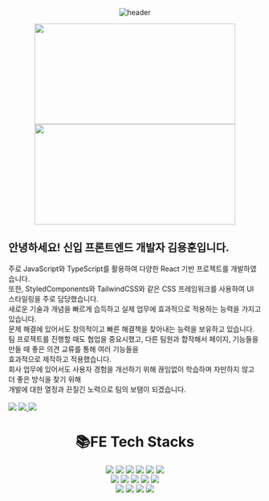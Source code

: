 

<div align=center>
  
![header](https://capsule-render.vercel.app/api?type=waving&height=250&color=gradient&text=KKKHun2&fontAlign=65)
</div>

<div align=center>
<a href="https://github.com/anuraghazra/github-readme-stats">
  <img height=200 width=400 align="center" src="https://github-readme-stats.vercel.app/api?username=KKKHun2" />
</a>
<a href="https://github.com/anuraghazra/convoychat">
  <img height=200 width=400 align="center" src="https://github-readme-stats.vercel.app/api/top-langs?username=KKKHun2&layout=compact&langs_count=10&card_width=320" />
</a>

</div>



<h2>안녕하세요! 신입 프론트엔드 개발자 김용훈입니다.</h2>
주로 JavaScript와 TypeScript를 활용하여 다양한 React 기반 프로젝트를 개발하였습니다. <br />
또한, StyledComponents와 TailwindCSS와 같은 CSS 프레임워크를 사용하여 UI 스타일링을 주로 담당했습니다. <br />
새로운 기술과 개념을 빠르게 습득하고 실제 업무에 효과적으로 적용하는 능력을 가지고 있습니다. <br />
문제 해결에 있어서도 창의적이고 빠른 해결책을 찾아내는 능력을 보유하고 있습니다. <br />
팀 프로젝트를 진행할 때도 협업을 중요시했고, 다른 팀원과 합작해서 페이지, 기능들을 만들 때 좋은 의견 교류를 통해 여러 기능들을 <br />
효과적으로 제작하고 적용했습니다.<br />
회사 업무에 있어서도 사용자 경험을 개선하기 위해 끊임없이 학습하며 자만하지 않고 더 좋은 방식을 찾기 위해  <br /> 
개발에 대한 열정과 끈질긴 노력으로 팀의 보탬이 되겠습니다.
<div>
  <br />
  <a href="mailto:1224kim2son@gmail.com"><img src="https://img.shields.io/badge/GMail-EA4335?style=for-the-badge&logo=gmail&logoColor=white"></a> 
  <a href="mailto:1224kim2son@naver.com"><img src="https://img.shields.io/badge/Naver%20Mail-03C75A?style=for-the-badge&logo=Naver&logoColor=white"> </a> 
  <a href=""><img src="https://img.shields.io/badge/Notion%20Profile-000000?style=for-the-badge&logo=Notion&logoColor=#000000"> </a> 

</div>
<div align=center><h1>📚FE Tech Stacks</h1></div>

<div align=center>
<img src="https://img.shields.io/badge/HTML-E34F26?style=for-the-badge&logo=html5&logoColor=white">
<img src="https://img.shields.io/badge/CSS-1572B6?style=for-the-badge&logo=css3&logoColor=white">
<img src="https://img.shields.io/badge/React-61DAFB?style=for-the-badge&logo=React&logoColor=white">
<img src="https://img.shields.io/badge/Recoil-61DAFB?style=for-the-badge&logo=Recoil&logoColor=white">
<img src="https://img.shields.io/badge/Reactquery-FF4154?style=for-the-badge&logo=reactquery&logoColor=white">
<img src="https://img.shields.io/badge/ReactRouter-CA4245?style=for-the-badge&logo=ReactRouter&logoColor=white">
  <br />
  <img src="https://img.shields.io/badge/JavaScript-FFE400?style=for-the-badge&logo=JavaScript&logoColor=white">
<img src="https://img.shields.io/badge/TypeScript-273c75?style=for-the-badge&logo=TypeScript&logoColor=white">
<img src="https://img.shields.io/badge/Next.JS-000000?style=for-the-badge&logo=nextdotjs&logoColor=white">
<img src="https://img.shields.io/badge/TailwindCSS-06B6D4?style=for-the-badge&logo=TailwindCSS&logoColor=white">
<img src="https://img.shields.io/badge/styledcomponents-DB7093?style=for-the-badge&logo=styledcomponents&logoColor=white">
<br />
<img src="https://img.shields.io/badge/Axios-5A29E4?style=for-the-badge&logo=axios&logoColor=white">
<img src="https://img.shields.io/badge/ESLint-4B32C3?style=for-the-badge&logo=ESLint&logoColor=white">
<img src="https://img.shields.io/badge/Prettier-F7B93E?style=for-the-badge&logo=Prettier&logoColor=white">
<img src="https://img.shields.io/badge/Vercel-000000?style=for-the-badge&logo=Vercel&logoColor=white">
